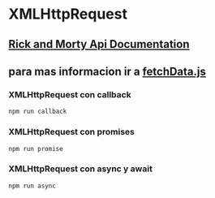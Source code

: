 # XMLHttpRequest

## [Rick and Morty Api Documentation](https://rickandmortyapi.com/documentation)

## para mas informacion ir a [fetchData.js](https://github.com/bimbaquingoch/PlataformasWeb/blob/master/xmlhttp/src/utils/fetchData.js)

### XMLHttpRequest con callback

```
npm run callback
```

### XMLHttpRequest con promises

```
npm run promise
```

### XMLHttpRequest con async y await

```
npm run async
```
